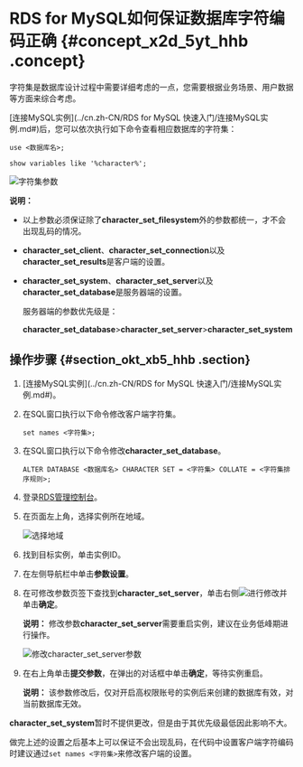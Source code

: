 # RDS for MySQL如何保证数据库字符编码正确 {#concept_x2d_5yt_hhb .concept}

字符集是数据库设计过程中需要详细考虑的一点，您需要根据业务场景、用户数据等方面来综合考虑。

[连接MySQL实例](../cn.zh-CN/RDS for MySQL 快速入门/连接MySQL实例.md#)后，您可以依次执行如下命令查看相应数据库的字符集：

```
use <数据库名>;
```

```
show variables like '%character%';
```

![字符集参数](http://static-aliyun-doc.oss-cn-hangzhou.aliyuncs.com/assets/img/8266/155436449043345_zh-CN.jpg)

**说明：** 

-   以上参数必须保证除了**character\_set\_filesystem**外的参数都统一，才不会出现乱码的情况。
-   **character\_set\_client**、**character\_set\_connection**以及**character\_set\_results**是客户端的设置。
-   **character\_set\_system**、**character\_set\_server**以及**character\_set\_database**是服务器端的设置。

    服务器端的参数优先级是：

    **character\_set\_database**\>**character\_set\_server**\>**character\_set\_system**


## 操作步骤 {#section_okt_xb5_hhb .section}

1.  [连接MySQL实例](../cn.zh-CN/RDS for MySQL 快速入门/连接MySQL实例.md#)。
2.  在SQL窗口执行以下命令修改客户端字符集。

    ```
    set names <字符集>;
    ```

3.  在SQL窗口执行以下命令修改**character\_set\_database**。

    ```
    ALTER DATABASE <数据库名> CHARACTER SET = <字符集> COLLATE = <字符集排序规则>;
    ```

4.  登录[RDS管理控制台](https://rds.console.aliyun.com/)。
5.  在页面左上角，选择实例所在地域。

    ![选择地域](http://static-aliyun-doc.oss-cn-hangzhou.aliyuncs.com/assets/img/7814/155436449136543_zh-CN.png)

6.  找到目标实例，单击实例ID。
7.  在左侧导航栏中单击**参数设置**。
8.  在可修改参数页签下查找到**character\_set\_server**，单击右侧![](http://static-aliyun-doc.oss-cn-hangzhou.aliyuncs.com/assets/img/8266/155436449143351_zh-CN.jpg)进行修改并单击**确定**。

    **说明：** 修改参数**character\_set\_server**需要重启实例，建议在业务低峰期进行操作。

    ![修改character_set_server参数](http://static-aliyun-doc.oss-cn-hangzhou.aliyuncs.com/assets/img/8266/155436449143352_zh-CN.png)

9.  在右上角单击**提交参数**，在弹出的对话框中单击**确定**，等待实例重启。

    **说明：** 该参数修改后，仅对开启高权限账号的实例后来创建的数据库有效，对当前数据库无效。


**character\_set\_system**暂时不提供更改，但是由于其优先级最低因此影响不大。

做完上述的设置之后基本上可以保证不会出现乱码，在代码中设置客户端字符编码时建议通过`set names <字符集>`来修改客户端的设置。

